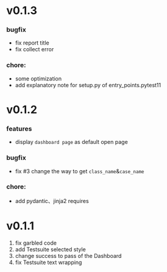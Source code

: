 # v0.1.3
### bugfix
- fix report title
- fix collect error
### chore:
- some optimization
- add explanatory note for setup.py of entry_points.pytest11


# v0.1.2
### features
- display ``dashboard page`` as default open page
### bugfix
- fix #3 change the way to get ``class_name``&``case_name``
### chore:
- add pydantic、jinja2 requires

# v0.1.1

1. fix garbled code
2. add Testsuite selected style
3. change success to pass of the Dashboard 
4. fix Testsuite text wrapping